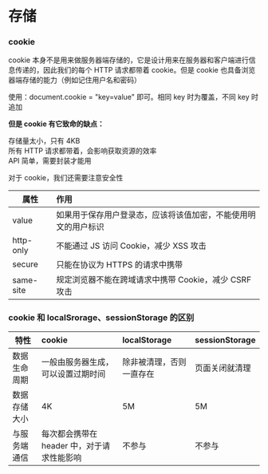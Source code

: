 # 存储

### cookie

cookie 本身不是用来做服务器端存储的，它是设计用来在服务器和客户端进行信息传递的，因此我们的每个 HTTP 请求都带着 cookie。但是 cookie 也具备浏览器端存储的能力（例如记住用户名和密码）

使用：document.cookie = "key=value" 即可。相同 key 时为覆盖，不同 key 时追加

**但是 cookie 有它致命的缺点：**

存储量太小，只有 4KB  
所有 HTTP 请求都带着，会影响获取资源的效率  
API 简单，需要封装才能用

对于 cookie，我们还需要注意安全性

| 属性      | 作用                                                           |
| --------- | :------------------------------------------------------------- |
| value     | 如果用于保存用户登录态，应该将该值加密，不能使用明文的用户标识 |
| http-only | 不能通过 JS 访问 Cookie，减少 XSS 攻击                         |
| secure    | 只能在协议为 HTTPS 的请求中携带                                |
| same-site | 规定浏览器不能在跨域请求中携带 Cookie，减少 CSRF 攻击          |

### cookie 和 localSrorage、sessionStorage 的区别

| 特性         | cookie                                     | localStorage             | sessionStorage |
| ------------ | :----------------------------------------- | :----------------------- | :------------- |
| 数据生命周期 | 一般由服务器生成，可以设置过期时间         | 除非被清理，否则一直存在 | 页面关闭就清理 |
| 数据存储大小 | 4K                                         | 5M                       | 5M             |
| 与服务端通信 | 每次都会携带在 header 中，对于请求性能影响 | 不参与                   | 不参与         |

